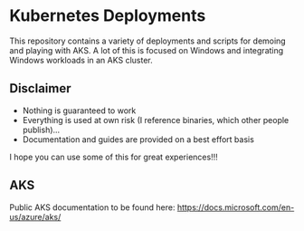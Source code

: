# Kubernetes Deployments

This repository contains a variety of deployments and scripts for demoing and playing with AKS. A lot of this is focused on Windows and integrating Windows workloads in an AKS cluster.

## Disclaimer

- Nothing is guaranteed to work
- Everything is used at own risk (I reference binaries, which other people publish)...
- Documentation and guides are provided on a best effort basis

I hope you can use some of this for great experiences!!!

## AKS

Public AKS documentation to be found here: https://docs.microsoft.com/en-us/azure/aks/